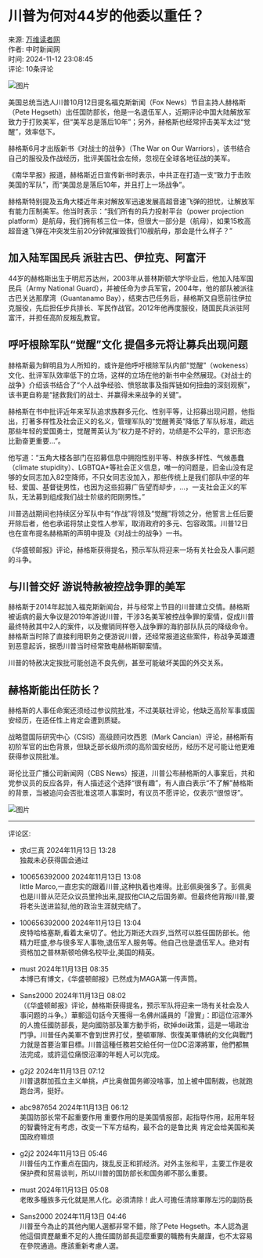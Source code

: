 # 川普为何对44岁的他委以重任？

来源: [万维读者网](https://www.creaders.net)  
作者: 中时新闻网  
时间: 2024-11-12 23:08:45  
评论: 10条评论

![图片](https://pub.creaders.net/images/ww_03.gif)

美国总统当选人川普10月12日提名福克斯新闻（Fox News）节目主持人赫格斯（Pete Hegseth）出任国防部长，他是一名退伍军人，近期评论中国大陆解放军致力于打败美军，但“美军总是落后10年”；另外，赫格斯也经常抨击美军太过“觉醒”，效率低下。

赫格斯6月才出版新书《对战士的战争》（The War on Our Warriors），该书结合自己的服役及作战经历，批评美国社会左倾，忽视在全球各地征战的美军。

《南华早报》报道，赫格斯近日宣传新书时表示，中共正在打造一支“致力于击败美国的军队”，而“美国总是落后10年，并且打上一场战争”。

赫格斯特别提及五角大楼近年来对解放军迅速发展高超音速飞弹的担忧，让解放军有能力压制美军。他当时表示：“我们所有的兵力投射平台（power projection platform）是航母，我们拥有核三位一体，但很大一部分是（航母），如果15枚高超音速飞弹在冲突发生前20分钟就摧毁我们10艘航母，那会是什么样子？”

## 加入陆军国民兵 派驻古巴、伊拉克、阿富汗

44岁的赫格斯出生于明尼苏达州，2003年从普林斯顿大学毕业后，他加入陆军国民兵（Army National Guard），并被任命为步兵军官，2004年，他的部队被派往古巴关达那摩湾（Guantanamo Bay），结束古巴任务后，赫格斯又自愿前往伊拉克服役，先后担任步兵排长、军民作战官。2012年他再度服役，随国民兵派驻阿富汗，并担任高阶反叛乱教官。

## 呼吁根除军队“觉醒”文化 提倡多元将让募兵出现问题

赫格斯最为鲜明且为人所知的，或许是他呼吁根除军队内部“觉醒”（wokeness）文化、批评军队效率低下的立场，这样的立场在他的新书中全然展现。《对战士的战争》介绍该书结合了“个人战争经验、愤怒故事及指挥链如何扭曲的深刻观察”，该书更自称是“拯救我们的战士、并赢得未来战争的关键”。

赫格斯在书中批评近年来军队追求族群多元化、性别平等，让招募出现问题，他指出，打著多样性及社会正义的名义，管理军队的“觉醒菁英”降低了军队标准，疏远那些年轻的爱国勇士，觉醒菁英认为“权力是不好的，功绩是不公平的，意识形态比勤奋更重要…”。

他写道：“五角大楼各部门在招募信息中拥抱性别平等、种族多样性、气候愚蠢（climate stupidity）、LGBTQA+等社会正义信息，唯一的问题是，旧金山没有足够的女同志加入82空降师，不只女同志没加入，那些传统上是我们部队中坚的年轻、爱国、基督徒男性，也因为这些招募广告望而却步，…，一支社会正义的军队，无法募到组成我们战士阶级的阳刚男性。”

川普选战期间也持续区分军队中有“作战”将领及“觉醒”将领之分，他誓言上任后要开除后者，他也承诺将禁止变性人参军，取消政府的多元、包容政策。川普12日也在宣布提名赫格斯的声明中提及《对战士的战争》一书。

《华盛顿邮报》评论，赫格斯获得提名，预示军队将迎来一场有关社会及人事问题的斗争。

## 与川普交好 游说特赦被控战争罪的美军

赫格斯于2014年起加入福克斯新闻台，并与经常上节目的川普建立交情。赫格斯被诟病的最大争议是2019年游说川普，干涉3名美军被控战争罪的案情，促成川普最终特赦其中2人的案件，以及撤销同样卷入战争罪的海豹部队队员的降级命令。赫格斯当时除了直接利用职务之便游说川普，还经常报道这些案件，称战争英雄遭到恶意起诉，据悉川普当时经常致电赫格斯聊案情。

川普的特赦决定挨批可能创造不良先例，甚至可能破坏美国的外交关系。

## 赫格斯能出任防长？

赫格斯的人事任命案还须经过参议院批准，不过美联社评论，他缺乏高阶军事或国安经历，在适任性上肯定会遭到质疑。

战略暨国际研究中心（CSIS）高级顾问坎西恩（Mark Cancian）评论，赫格斯有初阶军官的出色背景，但缺乏部长级所须的高阶国安经历，经历不足可能让他更难获得参议院批准。

哥伦比亚广播公司新闻网（CBS News）报道，川普公布赫格斯的人事案后，共和党参议员的反应各异，有人描述这个选择“很有趣”，有人直白表示“不了解”赫格斯的背景，当被追问会否批准这项人事案时，有议员不愿评论，仅表示“很惊讶”。

![图片](https://pub.creaders.net/images/tu_15.png)

---

评论区:

- 求d三真 2024年11月13日 13:28  
  独裁未必获得国会通过

- 100656392000 2024年11月13日 13:08  
  little Marco,一直忠实的跟着川普,这种执着也难得。比彭佩奥强多了。彭佩奥也是川普从茫茫众议员里拎出来,提拔他CIA之后国务卿。但最终他背叛川普,要将老头送进监狱,他的政治生涯就完结了。

- 100656392000 2024年11月13日 13:04  
  皮特哈格塞斯,看着太亲切了。他比万斯还大四岁,当然可以胜任国防部长。他精力旺盛,参与很多军人事物,退伍军人服务等。他自己也是退伍军人。绝对有资格加之普林斯顿哈佛名校毕业,美国的精英。

- must 2024年11月13日 08:35  
  本博已有博文，《华盛顿邮报》已然成为MAGA第一传声筒。

- Sans2000 2024年11月13日 08:02  
  （《华盛顿邮报》评论，赫格斯获得提名，预示军队将迎来一场有关社会及人事问题的斗争。）華郵這句話今天獲得一名佛州議員的「證實」：即這位沼澤外的人擔任國防部長，是向國防部及軍方動手術，砍掉dei政策，這是一場政治鬥爭。川普任內美軍不會到世界打仗，整頓軍隊、恢復美軍傳統的文化與戰鬥力就是首要治軍目標。川普這種任務若交給任何一位DC沼澤將軍，他們都無法完成，或許這位痛恨沼澤的年輕人可以完成。

- g2j2 2024年11月13日 07:12  
  川普退群加孤立主义单挑，卢比奥做国务卿没啥事，加上被中国制裁，也就跑跑台湾，挺好。

- abc987654 2024年11月13日 06:12  
  美国防部长常不起重要作用 重要作用的是美国情报部，起指导作用，起用年轻的智囊特定有考虑，改变一下军方结构，最不合的是鲁比奥 肯定会给美国和美国政府嘛烦

- g2j2 2024年11月13日 05:46  
  川普任内工作重点在国内，拨乱反正和抓经济。对外主张和平，主要工作是收保护费和贸易谈判，所以川普的国防部长和国务卿不那么重要。

- must 2024年11月13日 05:08  
  老敗多種族多元化就是黑人化。必須清除！此人可擔任清除軍隊左污的副防長

- Sans2000 2024年11月13日 04:46  
  川普至今為止的其他內閣人選都非常不錯，除了Pete Hegseth。本人認為選他這個資歷嚴重不足的人擔任國防部長這麼重要的職務有失嚴謹，也不太容易在參院通過。應該重新考慮人選。